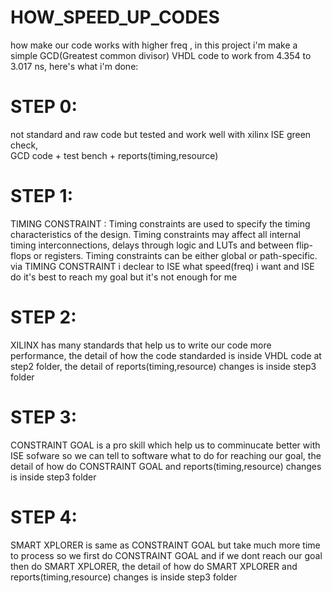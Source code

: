 # HOW_SPEED_UP_CODES
how make our code works with higher freq ,
in this project i'm make a simple GCD(Greatest common divisor) VHDL code to work from 4.354 to 3.017 ns, here's what i'm done:
# STEP 0:
not standard and raw code but tested and work well with xilinx ISE green check,  
GCD code + test bench + reports(timing,resource)
# STEP 1:
TIMING CONSTRAINT :
Timing constraints are used to specify the timing characteristics of the design. Timing constraints may affect all internal timing interconnections, delays through logic and LUTs and between flip-flops or registers. Timing constraints can be either global or path-specific. 
via TIMING CONSTRAINT i declear to ISE what speed(freq) i want and ISE do it's best to reach my goal but it's not enough for me
# STEP 2:
XILINX has many standards that help us to write our code more performance, the detail of how the code standarded is inside VHDL code at step2 folder, 
the detail of reports(timing,resource) changes is inside step3 folder
# STEP 3:
CONSTRAINT GOAL is a pro skill which help us to comminucate better with ISE sofware so we can tell to software what to do for reaching our goal, 
the detail of how do CONSTRAINT GOAL and reports(timing,resource) changes is inside step3 folder
# STEP 4:
SMART XPLORER is same as CONSTRAINT GOAL but take much more time to process so we first do CONSTRAINT GOAL and if we dont reach our goal then do SMART XPLORER, 
the detail of how do SMART XPLORER and reports(timing,resource) changes is inside  step3 folder
